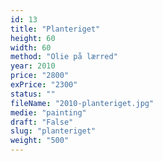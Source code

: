 ```yaml
---
id: 13
title: "Planteriget"
height: 60
width: 60
method: "Olie på lærred"
year: 2010
price: "2800"
exPrice: "2300"
status: ""
fileName: "2010-planteriget.jpg"
medie: "painting"
draft: "False"
slug: "planteriget"
weight: "500"
---
```

